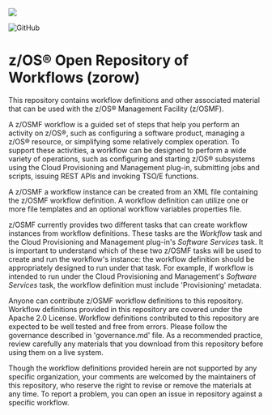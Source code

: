 ![](https://github.com/openmainframeproject/artwork/blob/master/projects/zorow/zorow-color.svg)

![GitHub](https://img.shields.io/github/license/openmainframeproject/zorow)

# z/OS® Open Repository of Workflows (zorow)
This repository contains workflow definitions and other associated material that can be used with the z/OS® Management Facility (z/OSMF).

A z/OSMF workflow is a guided set of steps that help you perform an activity on z/OS®, such as configuring a software product, managing a z/OS® resource, or simplifying some relatively complex operation. To support these activities, a workflow can be designed to perform a wide variety of operations, such as configuring and starting z/OS® subsystems using the Cloud Provisioning and Management plug-in, submitting jobs and scripts, issuing REST APIs and invoking TSO/E functions.

A z/OSMF a workflow instance can be created from an XML file containing the z/OSMF workflow definition.  A workflow definition can utilize one or more file templates and an optional workflow variables properties file.

z/OSMF currently provides two different tasks that can create workflow instances from workflow definitions. These tasks are the *Workflow* task and the Cloud Provisioning and Management plug-in's *Software Services* task. It is important to understand which of these two z/OSMF tasks will be used to create and run the workflow's instance: the workflow definition should be appropriately designed to run under that task. For example, if workflow is intended to run under the Cloud Provisioning and Management's *Software Services* task, the workflow definition must include 'Provisioning' metadata.

Anyone can contribute z/OSMF workflow definitions to this repository. Workflow definitions provided in this repository are covered under the Apache 2.0 License. Workflow definitions contributed to this repository are expected to be well tested and free from errors. Please follow the governance described in 'governance.md' file. As a recommended practice, review carefully any materials that you download from this repository before using them on a live system.

Though the workflow definitions provided herein are not supported by any specific organization, your comments are welcomed by the maintainers of this repository, who reserve the right to revise or remove the materials at any time. To report a problem, you can open an issue in repository against a specific workflow.
